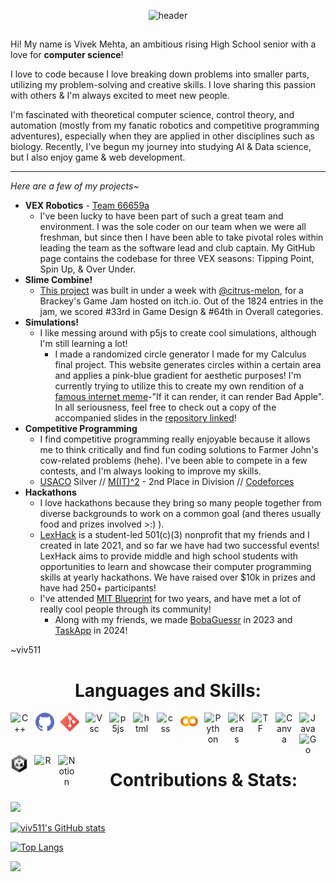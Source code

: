 <span>

<div align="center" > 

![header](https://capsule-render.vercel.app/api?type=venom&color=7A4B7D&height=200&section=header&text=@viv511&fontColor=D299D5&fontSize=90) 

</div>

##

<p align="center">

Hi! My name is Vivek Mehta, an ambitious rising High School senior with a love for **computer science**! 

I love to code because I love breaking down problems into smaller parts, utilizing my problem-solving and creative skills. I love sharing this passion with others & I'm always excited to meet new people. 

I'm fascinated with theoretical computer science, control theory, and automation (mostly from my fanatic robotics and competitive programming adventures), especially when they are applied in other disciplines such as biology. Recently, I've begun my journey into studying AI & Data science, but I also enjoy game & web development.

<hr></hr>

*Here are a few of my projects~*
- **VEX Robotics** - [Team 66659a](https://www.robotevents.com/teams/V5RC/66659A)
  - I've been lucky to have been part of such a great team and environment. I was the sole coder on our team when we were all freshman, but since then I have been able to take pivotal roles within leading the team as the software lead and club captain. My GitHub page contains the codebase for three VEX seasons: Tipping Point, Spin Up, & Over Under. 
- **Slime Combine!**
  - [This project](https://itch.io/jam/brackeys-5/rate/928475) was built in under a week with [@citrus-melon](https://github.com/citrus-melon), for a Brackey's Game Jam hosted on itch.io. Out of the 1824 entries in the jam, we scored #33rd in Game Design & #64th in Overall categories.  
- **Simulations!**
  - I like messing around with p5js to create cool simulations, although I'm still learning a lot!
    - I made a randomized circle generator I made for my Calculus final project. This website generates circles within a certain area and applies a pink-blue gradient for aesthetic purposes! I'm currently trying to utilize this to create my own rendition of a [famous internet meme](https://en.wikipedia.org/wiki/Bad_Apple!!#Usages_in_meme_culture)-"If it can render, it can render Bad Apple". In all seriousness, feel free to check out a copy of the accompanied slides in the [repository linked](https://github.com/viv511/CirclePacking)!
- **Competitive Programming**
  - I find competitive programming really enjoyable because it allows me to think critically and find fun coding solutions to Farmer John's cow-related problems (hehe). I've been able to compete in a few contests, and I'm always looking to improve my skills.
  - [USACO](https://usaco.org/) Silver // [M(IT)^2](https://mitit.org/Contest/Archive/Results2024Winter) - 2nd Place in Division // [Codeforces](https://codeforces.com/profile/viv511)
- **Hackathons**
  - I love hackathons because they bring so many people together from diverse backgrounds to work on a common goal (and theres usually food and prizes involved >:) ).
  - [LexHack](https://lexhackathon.org/) is a student-led 501(c)(3) nonprofit that my friends and I created in late 2021, and so far we have had two successful events! LexHack aims to provide middle and high school students with opportunities to learn and showcase their computer programming skills at yearly hackathons. We have raised over $10k in prizes and have had 250+ participants! 
  - I've attended [MIT Blueprint](https://blueprint.hackmit.org/) for two years, and have met a lot of really cool people through its community! 
    - Along with my friends, we made [BobaGuessr](https://github.com/BrilliantDeviation7/BobaGuessr) in 2023 and [TaskApp](https://github.com/connorcarey/task-app) in 2024!

~viv511
</p>


<h1 align="center"> Languages and Skills: </h1>

<p align="center">

<img align="left" alt="C++" width="30px" style="padding-right:10px;" src="https://cdn.jsdelivr.net/gh/devicons/devicon@latest/icons/cplusplus/cplusplus-original.svg"/> 

<img align="left" alt="Github" width="30px" style="padding-right:10px;" src="github.png"/>

<img align="left" alt="Git" width="30px" style="padding-right:10px;" src="git.png"/>

<!-- <img align="left" alt="Github" width="30px" style="padding-right:10px;" src="https://cdn.jsdelivr.net/gh/devicons/devicon@latest/icons/github/github-original.svg"/>  -->

<img align="left" alt="Vsc" width="28px" style="padding-right:10px;" src="https://cdn.jsdelivr.net/gh/devicons/devicon@latest/icons/vscode/vscode-original.svg"/> 

<img align="left" alt="p5js" width="28px" style="padding-right:10px;" src="https://cdn.jsdelivr.net/gh/devicons/devicon@latest/icons/p5js/p5js-original.svg"/> 

<img align="left" alt="html" width="28px" style="padding-right:10px;" src="https://cdn.jsdelivr.net/gh/devicons/devicon@latest/icons/html5/html5-original.svg"/> 

<img align="left" alt="css" width="28px" style="padding-right:10px;" src="https://cdn.jsdelivr.net/gh/devicons/devicon@latest/icons/css3/css3-original.svg"/> 

<img align="left" alt="Colab" width="28px" style="padding-right:10px;" src="colab.png"/>

<img align="left" alt="Python" width="28px" style="padding-right:10px;" src="https://cdn.jsdelivr.net/gh/devicons/devicon@latest/icons/python/python-original.svg"/>

<img align="left" alt="Keras" width="28px" style="padding-right:10px;" src="https://cdn.jsdelivr.net/gh/devicons/devicon@latest/icons/keras/keras-original.svg"/>

<img align="left" alt="TF" width="28px" style="padding-right:10px;" src="https://cdn.jsdelivr.net/gh/devicons/devicon@latest/icons/tensorflow/tensorflow-original.svg"/>

<img align="left" alt="Canva" width="28px" style="padding-right:10px;" src="https://cdn.jsdelivr.net/gh/devicons/devicon@latest/icons/canva/canva-original.svg"/> 

<img align="left" alt="Java" width="28px" style="padding-right:10px;" src="https://cdn.jsdelivr.net/gh/devicons/devicon@latest/icons/java/java-original.svg"/> 

<img align="left" alt="Go" width="28px" style="padding-right:10px;" src="https://cdn.jsdelivr.net/gh/devicons/devicon@latest/icons/go/go-original.svg"/> 

<img align="left" alt="Unity" width="28px" style="padding-right:10px;" src="unity.png"/>

<img align="left" alt="R" width="28px" style="padding-right:10px;" src="https://cdn.jsdelivr.net/gh/devicons/devicon@latest/icons/r/r-original.svg"/> 

<img align="left" alt="Notion" width="28px" style="padding-right:10px;" src="https://cdn.jsdelivr.net/gh/devicons/devicon@latest/icons/notion/notion-original.svg"/> 

</p>

<br>
<br>
<br>

<h1 align="center"> Contributions & Stats: </h1>




<p align= "left">
  <img src="https://github-readme-streak-stats.herokuapp.com/?user=viv511&show_icons=true&theme=onedark&theme=ambient_gradient&background=0,f88bff,cb80ff,575aff,097dff" />
</p>

<p align="left">

[![viv511's GitHub stats](https://github-readme-stats.vercel.app/api?username=viv511&show_icons=true&theme=ambient_gradient&bg_color=DEG,f88bff,cb80ff,575aff,097dff&include_all_commits=true&rank_icon=github)](https://github.com/anuraghazra/github-readme-stats) 

</p>

<p align="left">

  [![Top Langs](https://github-readme-stats.vercel.app/api/top-langs/?username=viv511&langs_count=10&layout=compact&theme=ambient_gradient&bg_color=DEG,f88bff,cb80ff,575aff,097dff)](https://github.com/anuraghazra/github-readme-stats)

</p>
<p align="left" > 
  
![](https://komarev.com/ghpvc/?username=viv511&style=flat&color=f88bff)

</p>

</span>

<!-- bg_color=edbfff -->


<!-- Here are some ideas to get you started:
    **viv511/viv511** is a ✨ _special_ ✨ repository because its `README.md` (this file) appears on your GitHub profile.

- 🔭 I’m currently working on ...
- 🌱 I’m currently learning ...
- 👯 I’m looking to collaborate on ...
- 🤔 I’m looking for help with ...
- 💬 Ask me about ...
- 📫 How to reach me: ...
- 😄 Pronouns: ...
- ⚡ Fun fact: ...

--> 
